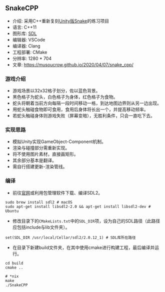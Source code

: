 ## SnakeCPP

* 介绍: 采用C++重新复刻[Unity版Snake](https://github.com/MusouCrow/Snake)的练习项目
* 语言: C++11
* 图形库: [SDL](http://www.libsdl.org)
* 编辑器: VSCode
* 编译器: Clang
* 工程部署: CMake
* 分辨率: 1280 * 704
* 文章: https://musoucrow.github.io/2020/04/07/snake_cpp/

### 游戏介绍

* 游戏场景以32x32格子划分，佐以蓝色背景。
* 黑色格子为蛇头，白色格子为身体，红色格子为食物。
* 蛇头将朝着当前方向每隔一段时间移动一格，到达地图边界则从另一边出现。
* 用蛇头触碰食物即可食用，食用后身体将长出一个，并提高移动频率。
* 若蛇头触碰身体则游戏失败（屏幕变暗），无胜利条件，只会一直吃下去。

### 实现思路

* 模拟Unity实现GameObject-Component机制。
* 渲染与碰撞部分需重新实现。
* 将不使用图片素材，直接画矩形。
* 其余部分基本是翻译。
* 需自行搭建更新-渲染管线。

### 编译

* 前往[官网](http://www.libsdl.org)或利用包管理软件下载、编译SDL2。

```shell
sudo brew install sdl2 # macOS
sudo apt-get install libsdl2-2.0 && apt-get install libsdl2-dev # Ubuntu
```

* 修改目录下的`CMakeLists.txt`中的`SDL_DIR`项，设为自己的SDL路径（此路径应包括include与lib文件夹）。

```shell
set(SDL_DIR /usr/local/Cellar/sdl2/2.0.12_1) # SDL库所在路径
```

* 在目录下新建build文件夹，在其中使用cmake进行构建工程，最后编译并运行。

```shell
cd build
cmake ..

# *nix
make
./SnakeCPP
```
